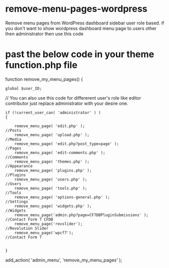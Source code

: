 # remove-menu-pages-wordpress
Remove menu pages from WordPress dashboard sidebar user role based.
if you don't want to show wordpress dashboard menu page to users other then administrator then use this code 

# past the below code in your theme function.php file 

function remove_my_menu_pages() {

	global $user_ID;
	
  // You can also use this code for differerent user's role like editor contributor just replace administrator with your desire one. 
  
	if (!current_user_can( 'administrator' ) ) 
	{
	
		remove_menu_page( 'edit.php' );                  				    //Posts
		remove_menu_page( 'upload.php' );                			    	//Media
		remove_menu_page( 'edit.php?post_type=page' );   				    //Pages
		remove_menu_page( 'edit-comments.php' );         				    //Comments
		remove_menu_page( 'themes.php' );                				    //Appearance
		remove_menu_page( 'plugins.php' );               				    //Plugins
		remove_menu_page( 'users.php' );                 				    //Users
		remove_menu_page( 'tools.php' );                 				    //Tools
		remove_menu_page( 'options-general.php' );       			    	//Settings
		remove_menu_page( 'widgets.php' );				 				          //Widgets	
		remove_menu_page('admin.php?page=CF7DBPluginSubmissions' ); //Contact Form 7 CFDB
		remove_menu_page('revslider');					 				            //Revolution Slider	
		remove_menu_page('wpcf7');						 				              //Contact Form 7
 
		
	}
		
add_action( 'admin_menu', 'remove_my_menu_pages' );

